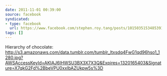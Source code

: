 ```yaml
---
date: 2011-11-01 00:39:00
source: facebook
syndicated:
- type: facebook
  url: https://www.facebook.com/stephen.roy.tang/posts/10150351534853912
tags: []
---
```


Hierarchy of chocolate: http://s3.amazonaws.com/data.tumblr.com/tumblr_ltxsdq4FwG1qd96hso1_1280.jpg?AWSAccessKeyId=AKIAJ6IHWSU3BX3X7X3Q&Expires=1320165403&Signature=X7qkG2Fd%2BbeVPU0xxIbAZUkpw5s%3D